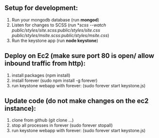 ## Setup for development:
1. Run your mongodb database (run **mongod**)
2. Listen for changes to SCSS (run **scss --watch public/styles/site.scss:public/styles/site.css public/styles/msite.scss:public/styles/msite.css*)
3. Run the keystone app (run **node keystone**)

## Deploy on Ec2 (make sure port 80 is open/ allow inbound traffic from http):
1. install packages (npm install)
2. install forever (sudo npm install -g forever)
3. run keystone webapp with forever: (sudo forever start keystone.js)

## Update code (do not make changes on the ec2 instance):
1. clone from github (git clone ...)
2. stop all processes in forever (sudo forever stopall)
3. run keystone webapp with forever: (sudo forever start keystone.js)
